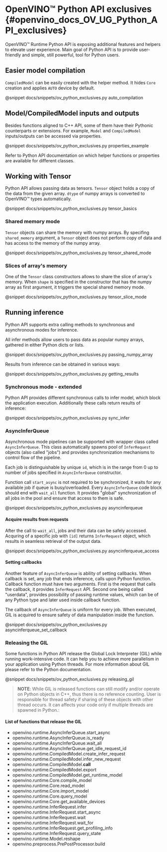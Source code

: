 # OpenVINO™ Python API exclusives {#openvino_docs_OV_UG_Python_API_exclusives}

OpenVINO™ Runtime Python API is exposing additional features and helpers to elevate user experience. Main goal of Python API is to provide user-friendly and simple, still powerful, tool for Python users.

## Easier model compilation 

`CompiledModel` can be easily created with the helper method. It hides `Core` creation and applies `AUTO` device by default.

@snippet docs/snippets/ov_python_exclusives.py auto_compilation

## Model/CompiledModel inputs and outputs

Besides functions aligned to C++ API, some of them have their Pythonic counterparts or extensions. For example, `Model` and `CompiledModel` inputs/outputs can be accessed via properties.

@snippet docs/snippets/ov_python_exclusives.py properties_example

Refer to Python API documentation on which helper functions or properties are available for different classes.

## Working with Tensor

Python API allows passing data as tensors. `Tensor` object holds a copy of the data from the given array. `dtype` of numpy arrays is converted to OpenVINO™ types automatically.

@snippet docs/snippets/ov_python_exclusives.py tensor_basics

### Shared memory mode

`Tensor` objects can share the memory with numpy arrays. By specifing `shared_memory` argument, a `Tensor` object does not perform copy of data and has access to the memory of the numpy array.

@snippet docs/snippets/ov_python_exclusives.py tensor_shared_mode

### Slices of array's memory

One of the `Tensor` class constructors allows to share the slice of array's memory. When `shape` is specified in the constructor that has the numpy array as first argument, it triggers the special shared memory mode.

@snippet docs/snippets/ov_python_exclusives.py tensor_slice_mode

## Running inference

Python API supports extra calling methods to synchronous and asynchronous modes for inference.

All infer methods allow users to pass data as popular numpy arrays, gathered in either Python dicts or lists.

@snippet docs/snippets/ov_python_exclusives.py passing_numpy_array

Results from inference can be obtained in various ways:

@snippet docs/snippets/ov_python_exclusives.py getting_results

### Synchronous mode - extended

Python API provides different synchronous calls to infer model, which block the application execution. Additionally these calls return results of inference:

@snippet docs/snippets/ov_python_exclusives.py sync_infer

### AsyncInferQueue

Asynchronous mode pipelines can be supported with wrapper class called `AsyncInferQueue`. This class automatically spawns pool of `InferRequest` objects (also called "jobs") and provides synchronization mechanisms to control flow of the pipeline.

Each job is distinguishable by unique `id`, which is in the range from 0 up to number of jobs specified in `AsyncInferQueue` constructor.

Function call `start_async` is not required to be synchronized, it waits for any available job if queue is busy/overloaded. Every `AsyncInferQueue` code block should end with `wait_all` function. It provides "global" synchronization of all jobs in the pool and ensure that access to them is safe.

@snippet docs/snippets/ov_python_exclusives.py asyncinferqueue

#### Acquire results from requests

After the call to `wait_all`, jobs and their data can be safely accessed. Acquring of a specific job with `[id]` returns `InferRequest` object, which results in seamless retrieval of the output data.

@snippet docs/snippets/ov_python_exclusives.py asyncinferqueue_access

#### Setting callbacks

Another feature of `AsyncInferQueue` is ability of setting callbacks. When callback is set, any job that ends inference, calls upon Python function. Callback function must have two arguments. First is the request that calls the callback, it provides `InferRequest` API. Second one being called "userdata", provides possibility of passing runtime values, which can be of any Python type and later used inside callback function.

The callback of `AsyncInferQueue` is uniform for every job. When executed, GIL is acquired to ensure safety of data manipulation inside the function.

@snippet docs/snippets/ov_python_exclusives.py asyncinferqueue_set_callback


### Releasing the GIL

Some functions in Python API release the Global Lock Interpreter (GIL) while running work-intensive code. It can help you to achieve more parallelism in your application using Python threads. For more information about GIL please refer to the Python documentation.

@snippet docs/snippets/ov_python_exclusives.py releasing_gil

> **NOTE**: While GIL is released functions can still modify and/or operate on Python objects in C++, thus there is no reference counting. User is responsible for thread safety if sharing of these objects with other thread occurs. It can affects your code only if multiple threads are spawned in Python.:

#### List of functions that release the GIL
- openvino.runtime.AsyncInferQueue.start_async
- openvino.runtime.AsyncInferQueue.is_ready
- openvino.runtime.AsyncInferQueue.wait_all
- openvino.runtime.AsyncInferQueue.get_idle_request_id
- openvino.runtime.CompiledModel.create_infer_request
- openvino.runtime.CompiledModel.infer_new_request
- openvino.runtime.CompiledModel.__call__
- openvino.runtime.CompiledModel.export
- openvino.runtime.CompiledModel.get_runtime_model
- openvino.runtime.Core.compile_model
- openvino.runtime.Core.read_model
- openvino.runtime.Core.import_model
- openvino.runtime.Core.query_model
- openvino.runtime.Core.get_available_devices
- openvino.runtime.InferRequest.infer
- openvino.runtime.InferRequest.start_async
- openvino.runtime.InferRequest.wait
- openvino.runtime.InferRequest.wait_for
- openvino.runtime.InferRequest.get_profiling_info
- openvino.runtime.InferRequest.query_state
- openvino.runtime.Model.reshape
- openvino.preprocess.PrePostProcessor.build
